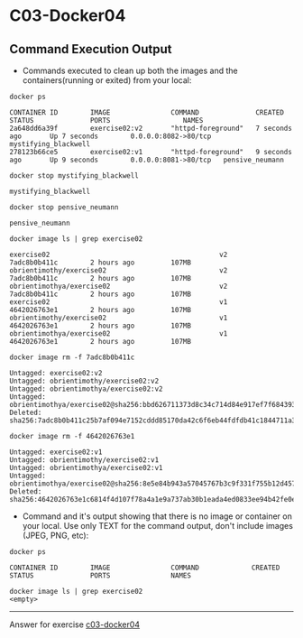 # C03-Docker04


## Command Execution Output
- Commands executed to clean up both the images and the containers(running or exited) from your local:
```
docker ps

CONTAINER ID        IMAGE               COMMAND              CREATED             STATUS              PORTS                  NAMES
2a648dd6a39f        exercise02:v2       "httpd-foreground"   7 seconds ago       Up 7 seconds        0.0.0.0:8082->80/tcp   mystifying_blackwell
278123b66ce5        exercise02:v1       "httpd-foreground"   9 seconds ago       Up 9 seconds        0.0.0.0:8081->80/tcp   pensive_neumann

docker stop mystifying_blackwell

mystifying_blackwell

docker stop pensive_neumann

pensive_neumann

docker image ls | grep exercise02

exercise02                                          v2                  7adc8b0b411c        2 hours ago         107MB
obrientimothy/exercise02                            v2                  7adc8b0b411c        2 hours ago         107MB
obrientimothya/exercise02                           v2                  7adc8b0b411c        2 hours ago         107MB
exercise02                                          v1                  4642026763e1        2 hours ago         107MB
obrientimothy/exercise02                            v1                  4642026763e1        2 hours ago         107MB
obrientimothya/exercise02                           v1                  4642026763e1        2 hours ago         107MB

docker image rm -f 7adc8b0b411c

Untagged: exercise02:v2
Untagged: obrientimothy/exercise02:v2
Untagged: obrientimothya/exercise02:v2
Untagged: obrientimothya/exercise02@sha256:bbd626711373d8c34c714d84e917ef7f684393bbe7f791391f3cc7dce45a4abf
Deleted: sha256:7adc8b0b411c25b7af094e7152cddd85170da42c6f6eb44fdfdb41c1844711a3

docker image rm -f 4642026763e1

Untagged: exercise02:v1
Untagged: obrientimothy/exercise02:v1
Untagged: obrientimothya/exercise02:v1
Untagged: obrientimothya/exercise02@sha256:8e5e84b943a57045767b3c9f331f755b12d4570ff86d9ceb12fc3be6e26cb8bd
Deleted: sha256:4642026763e1c6814f4d107f78a4a1e9a737ab30b1eada4ed0833ee94b42fe0e
```

- Command and it's output showing that there is no image or container on your local. Use only TEXT for the command output, don't include images (JPEG, PNG, etc):
```
docker ps

CONTAINER ID        IMAGE               COMMAND             CREATED             STATUS              PORTS               NAMES

docker image ls | grep exercise02
<empty>
```

***
Answer for exercise [c03-docker04](https://github.com/devopsacademyau/academy/blob/af3225a3436f263164e8daebc6bbd1ef3122b900/classes/03class/exercises/c03-docker04/README.md)
